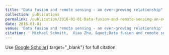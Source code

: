 ```yaml
---
title: "Data fusion and remote sensing - an ever-growing relationship"
collection: publications
permalink: /publication/2016-01-01-Data-fusion-and-remote-sensing-an-ever-growing-relationship
date: 2016-01-01
venue: 'Data fusion and remote sensing - an ever-growing relationship'
citation: ' Michael Schmitt,  Xiao Zhu, &quot;Data fusion and remote sensing - an ever-growing relationship.&quot; Data fusion and remote sensing - an ever-growing relationship, 2016.'
---
```

Use [Google Scholar](https://scholar.google.com/scholar?q=Data+fusion+and+remote+sensing+++an+ever+growing+relationship){:target="_blank"} for full citation